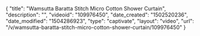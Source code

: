 {
    "title": "Wamsutta Baratta Stitch Micro Cotton Shower Curtain",
    "description": "",
    "videoid": "109976450",
    "date_created": "1502520236",
    "date_modified": "1504286923",
    "type": "captivate",
    "layout": "video",
    "url": "\/v\/wamsutta-baratta-stitch-micro-cotton-shower-curtain\/109976450"
}